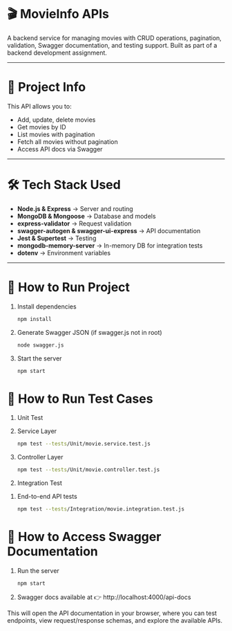 # 🎬 MovieInfo APIs

A backend service for managing movies with CRUD operations, pagination, validation, Swagger documentation, and testing support. Built as part of a backend development assignment.

---

# 📌 Project Info

This API allows you to:

- Add, update, delete movies  
- Get movies by ID  
- List movies with pagination  
- Fetch all movies without pagination  
- Access API docs via Swagger  

---

# 🛠️ Tech Stack Used

- **Node.js & Express** → Server and routing  
- **MongoDB & Mongoose** → Database and models  
- **express-validator** → Request validation  
- **swagger-autogen & swagger-ui-express** → API documentation  
- **Jest & Supertest** → Testing  
- **mongodb-memory-server** → In-memory DB for integration tests  
- **dotenv** → Environment variables  

---

# 🚀 How to Run Project

1) Install dependencies  
   ```bash
   npm install

2) Generate Swagger JSON (if swagger.js not in root)
   ```bash
   node swagger.js

3) Start the server
   ```bash
   npm start

# 🧪 How to Run Test Cases

1) Unit Test

1) Service Layer
   ```bash
   npm test --tests/Unit/movie.service.test.js

2) Controller Layer
     ```bash
     npm test --tests/Unit/movie.controller.test.js

2. Integration Test
1) End-to-end API tests
   ```bash
   npm test --tests/Integration/movie.integration.test.js

# 📖 How to Access Swagger Documentation

1) Run the server
   ```bash
   npm start

2) Swagger docs available at
👉 http://localhost:4000/api-docs

This will open the API documentation in your browser, where you can test endpoints, view request/response schemas, and explore the available APIs.   


